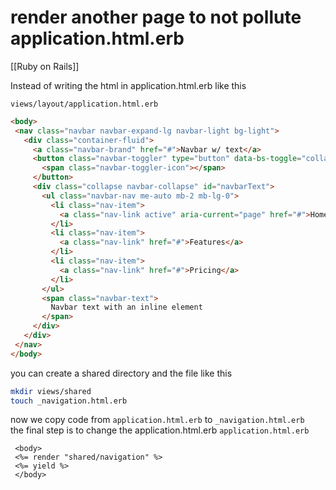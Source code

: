 # render another page to not pollute application.html.erb

 [[Ruby on Rails]]

Instead of writing the html in application.html.erb like this

`views/layout/application.html.erb`

```html
<body>
 <nav class="navbar navbar-expand-lg navbar-light bg-light">
   <div class="container-fluid">
     <a class="navbar-brand" href="#">Navbar w/ text</a>
     <button class="navbar-toggler" type="button" data-bs-toggle="collapse" data-bs-target="#navbarText" aria-controls="navbarText" aria-expanded="false" aria-label="Toggle navigation">
       <span class="navbar-toggler-icon"></span>
     </button>
     <div class="collapse navbar-collapse" id="navbarText">
       <ul class="navbar-nav me-auto mb-2 mb-lg-0">
         <li class="nav-item">
           <a class="nav-link active" aria-current="page" href="#">Home</a>
         </li>
         <li class="nav-item">
           <a class="nav-link" href="#">Features</a>
         </li>
         <li class="nav-item">
           <a class="nav-link" href="#">Pricing</a>
         </li>
       </ul>
       <span class="navbar-text">
         Navbar text with an inline element
       </span>
     </div>
   </div>
 </nav>
</body>
```

you can create a shared directory and the file like this

```bash
mkdir views/shared
touch _navigation.html.erb
```

now we copy code from `application.html.erb` to `_navigation.html.erb`
</br>
the final step is to change the application.html.erb
`application.html.erb`

```erb
 <body>
 <%= render "shared/navigation" %>
 <%= yield %>
 </body>
```
